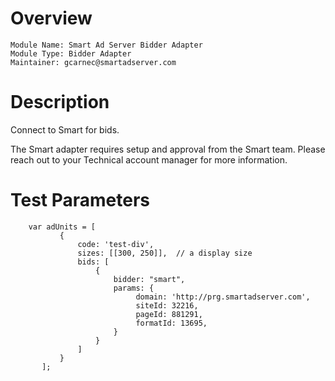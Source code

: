 # Overview

```
Module Name: Smart Ad Server Bidder Adapter
Module Type: Bidder Adapter
Maintainer: gcarnec@smartadserver.com
```

# Description

Connect to Smart for bids.

The Smart adapter requires setup and approval from the Smart team.
Please reach out to your Technical account manager for more information.

# Test Parameters
```
    var adUnits = [
           {
               code: 'test-div',
               sizes: [[300, 250]],  // a display size
               bids: [
                   {
                       bidder: "smart",
                       params: {
                            domain: 'http://prg.smartadserver.com',
                            siteId: 32216,
                            pageId: 881291,
                            formatId: 13695,
                       }
                   }
               ]
           }
       ];
```